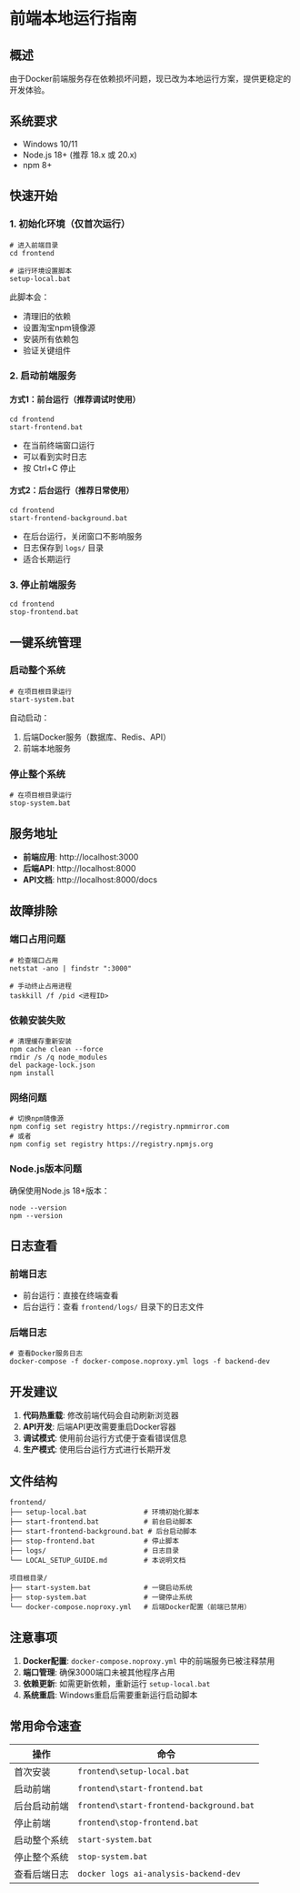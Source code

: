 # 前端本地运行指南

## 概述

由于Docker前端服务存在依赖损坏问题，现已改为本地运行方案，提供更稳定的开发体验。

## 系统要求

- Windows 10/11
- Node.js 18+ (推荐 18.x 或 20.x)
- npm 8+

## 快速开始

### 1. 初始化环境（仅首次运行）

```batch
# 进入前端目录
cd frontend

# 运行环境设置脚本
setup-local.bat
```

此脚本会：
- 清理旧的依赖
- 设置淘宝npm镜像源
- 安装所有依赖包
- 验证关键组件

### 2. 启动前端服务

#### 方式1：前台运行（推荐调试时使用）
```batch
cd frontend
start-frontend.bat
```
- 在当前终端窗口运行
- 可以看到实时日志
- 按 Ctrl+C 停止

#### 方式2：后台运行（推荐日常使用）
```batch
cd frontend
start-frontend-background.bat
```
- 在后台运行，关闭窗口不影响服务
- 日志保存到 `logs/` 目录
- 适合长期运行

### 3. 停止前端服务

```batch
cd frontend
stop-frontend.bat
```

## 一键系统管理

### 启动整个系统
```batch
# 在项目根目录运行
start-system.bat
```
自动启动：
1. 后端Docker服务（数据库、Redis、API）
2. 前端本地服务

### 停止整个系统
```batch
# 在项目根目录运行
stop-system.bat
```

## 服务地址

- **前端应用**: http://localhost:3000
- **后端API**: http://localhost:8000
- **API文档**: http://localhost:8000/docs

## 故障排除

### 端口占用问题
```batch
# 检查端口占用
netstat -ano | findstr ":3000"

# 手动终止占用进程
taskkill /f /pid <进程ID>
```

### 依赖安装失败
```batch
# 清理缓存重新安装
npm cache clean --force
rmdir /s /q node_modules
del package-lock.json
npm install
```

### 网络问题
```batch
# 切换npm镜像源
npm config set registry https://registry.npmmirror.com
# 或者
npm config set registry https://registry.npmjs.org
```

### Node.js版本问题
确保使用Node.js 18+版本：
```batch
node --version
npm --version
```

## 日志查看

### 前端日志
- 前台运行：直接在终端查看
- 后台运行：查看 `frontend/logs/` 目录下的日志文件

### 后端日志
```batch
# 查看Docker服务日志
docker-compose -f docker-compose.noproxy.yml logs -f backend-dev
```

## 开发建议

1. **代码热重载**: 修改前端代码会自动刷新浏览器
2. **API开发**: 后端API更改需要重启Docker容器
3. **调试模式**: 使用前台运行方式便于查看错误信息
4. **生产模式**: 使用后台运行方式进行长期开发

## 文件结构

```
frontend/
├── setup-local.bat              # 环境初始化脚本
├── start-frontend.bat           # 前台启动脚本
├── start-frontend-background.bat # 后台启动脚本
├── stop-frontend.bat            # 停止脚本
├── logs/                        # 日志目录
└── LOCAL_SETUP_GUIDE.md         # 本说明文档

项目根目录/
├── start-system.bat             # 一键启动系统
├── stop-system.bat              # 一键停止系统
└── docker-compose.noproxy.yml   # 后端Docker配置（前端已禁用）
```

## 注意事项

1. **Docker配置**: `docker-compose.noproxy.yml` 中的前端服务已被注释禁用
2. **端口管理**: 确保3000端口未被其他程序占用
3. **依赖更新**: 如需更新依赖，重新运行 `setup-local.bat`
4. **系统重启**: Windows重启后需要重新运行启动脚本

## 常用命令速查

| 操作 | 命令 |
|------|------|
| 首次安装 | `frontend\setup-local.bat` |
| 启动前端 | `frontend\start-frontend.bat` |
| 后台启动前端 | `frontend\start-frontend-background.bat` |
| 停止前端 | `frontend\stop-frontend.bat` |
| 启动整个系统 | `start-system.bat` |
| 停止整个系统 | `stop-system.bat` |
| 查看后端日志 | `docker logs ai-analysis-backend-dev` |